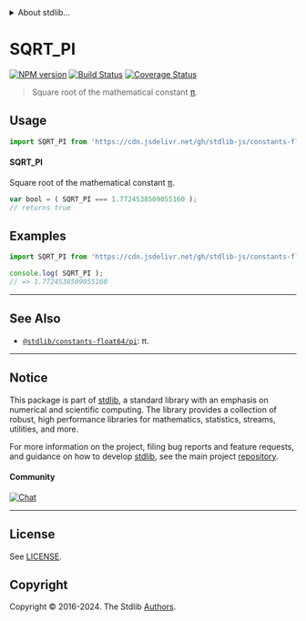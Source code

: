 <!--

@license Apache-2.0

Copyright (c) 2018 The Stdlib Authors.

Licensed under the Apache License, Version 2.0 (the "License");
you may not use this file except in compliance with the License.
You may obtain a copy of the License at

   http://www.apache.org/licenses/LICENSE-2.0

Unless required by applicable law or agreed to in writing, software
distributed under the License is distributed on an "AS IS" BASIS,
WITHOUT WARRANTIES OR CONDITIONS OF ANY KIND, either express or implied.
See the License for the specific language governing permissions and
limitations under the License.

-->


<details>
  <summary>
    About stdlib...
  </summary>
  <p>We believe in a future in which the web is a preferred environment for numerical computation. To help realize this future, we've built stdlib. stdlib is a standard library, with an emphasis on numerical and scientific computation, written in JavaScript (and C) for execution in browsers and in Node.js.</p>
  <p>The library is fully decomposable, being architected in such a way that you can swap out and mix and match APIs and functionality to cater to your exact preferences and use cases.</p>
  <p>When you use stdlib, you can be absolutely certain that you are using the most thorough, rigorous, well-written, studied, documented, tested, measured, and high-quality code out there.</p>
  <p>To join us in bringing numerical computing to the web, get started by checking us out on <a href="https://github.com/stdlib-js/stdlib">GitHub</a>, and please consider <a href="https://opencollective.com/stdlib">financially supporting stdlib</a>. We greatly appreciate your continued support!</p>
</details>

# SQRT_PI

[![NPM version][npm-image]][npm-url] [![Build Status][test-image]][test-url] [![Coverage Status][coverage-image]][coverage-url] <!-- [![dependencies][dependencies-image]][dependencies-url] -->

> Square root of the mathematical constant [π][@stdlib/constants/float64/pi].



<section class="usage">

## Usage

```javascript
import SQRT_PI from 'https://cdn.jsdelivr.net/gh/stdlib-js/constants-float64-sqrt-pi@v0.2.1-deno/mod.js';
```

#### SQRT_PI

Square root of the mathematical constant [π][@stdlib/constants/float64/pi].

```javascript
var bool = ( SQRT_PI === 1.7724538509055160 );
// returns true
```

</section>

<!-- /.usage -->

<section class="examples">

## Examples

<!-- TODO: better example -->

<!-- eslint no-undef: "error" -->

```javascript
import SQRT_PI from 'https://cdn.jsdelivr.net/gh/stdlib-js/constants-float64-sqrt-pi@v0.2.1-deno/mod.js';

console.log( SQRT_PI );
// => 1.7724538509055160
```

</section>

<!-- /.examples -->

<!-- C interface documentation. -->



<!-- Section for related `stdlib` packages. Do not manually edit this section, as it is automatically populated. -->

<section class="related">

* * *

## See Also

-   <span class="package-name">[`@stdlib/constants-float64/pi`][@stdlib/constants/float64/pi]</span><span class="delimiter">: </span><span class="description">π.</span>

</section>

<!-- /.related -->

<!-- Section for all links. Make sure to keep an empty line after the `section` element and another before the `/section` close. -->


<section class="main-repo" >

* * *

## Notice

This package is part of [stdlib][stdlib], a standard library with an emphasis on numerical and scientific computing. The library provides a collection of robust, high performance libraries for mathematics, statistics, streams, utilities, and more.

For more information on the project, filing bug reports and feature requests, and guidance on how to develop [stdlib][stdlib], see the main project [repository][stdlib].

#### Community

[![Chat][chat-image]][chat-url]

---

## License

See [LICENSE][stdlib-license].


## Copyright

Copyright &copy; 2016-2024. The Stdlib [Authors][stdlib-authors].

</section>

<!-- /.stdlib -->

<!-- Section for all links. Make sure to keep an empty line after the `section` element and another before the `/section` close. -->

<section class="links">

[npm-image]: http://img.shields.io/npm/v/@stdlib/constants-float64-sqrt-pi.svg
[npm-url]: https://npmjs.org/package/@stdlib/constants-float64-sqrt-pi

[test-image]: https://github.com/stdlib-js/constants-float64-sqrt-pi/actions/workflows/test.yml/badge.svg?branch=v0.2.1
[test-url]: https://github.com/stdlib-js/constants-float64-sqrt-pi/actions/workflows/test.yml?query=branch:v0.2.1

[coverage-image]: https://img.shields.io/codecov/c/github/stdlib-js/constants-float64-sqrt-pi/main.svg
[coverage-url]: https://codecov.io/github/stdlib-js/constants-float64-sqrt-pi?branch=main

<!--

[dependencies-image]: https://img.shields.io/david/stdlib-js/constants-float64-sqrt-pi.svg
[dependencies-url]: https://david-dm.org/stdlib-js/constants-float64-sqrt-pi/main

-->

[chat-image]: https://img.shields.io/gitter/room/stdlib-js/stdlib.svg
[chat-url]: https://app.gitter.im/#/room/#stdlib-js_stdlib:gitter.im

[stdlib]: https://github.com/stdlib-js/stdlib

[stdlib-authors]: https://github.com/stdlib-js/stdlib/graphs/contributors

[umd]: https://github.com/umdjs/umd
[es-module]: https://developer.mozilla.org/en-US/docs/Web/JavaScript/Guide/Modules

[deno-url]: https://github.com/stdlib-js/constants-float64-sqrt-pi/tree/deno
[deno-readme]: https://github.com/stdlib-js/constants-float64-sqrt-pi/blob/deno/README.md
[umd-url]: https://github.com/stdlib-js/constants-float64-sqrt-pi/tree/umd
[umd-readme]: https://github.com/stdlib-js/constants-float64-sqrt-pi/blob/umd/README.md
[esm-url]: https://github.com/stdlib-js/constants-float64-sqrt-pi/tree/esm
[esm-readme]: https://github.com/stdlib-js/constants-float64-sqrt-pi/blob/esm/README.md
[branches-url]: https://github.com/stdlib-js/constants-float64-sqrt-pi/blob/main/branches.md

[stdlib-license]: https://raw.githubusercontent.com/stdlib-js/constants-float64-sqrt-pi/main/LICENSE

<!-- <related-links> -->

[@stdlib/constants/float64/pi]: https://github.com/stdlib-js/constants-float64-pi/tree/deno

<!-- </related-links> -->

</section>

<!-- /.links -->
